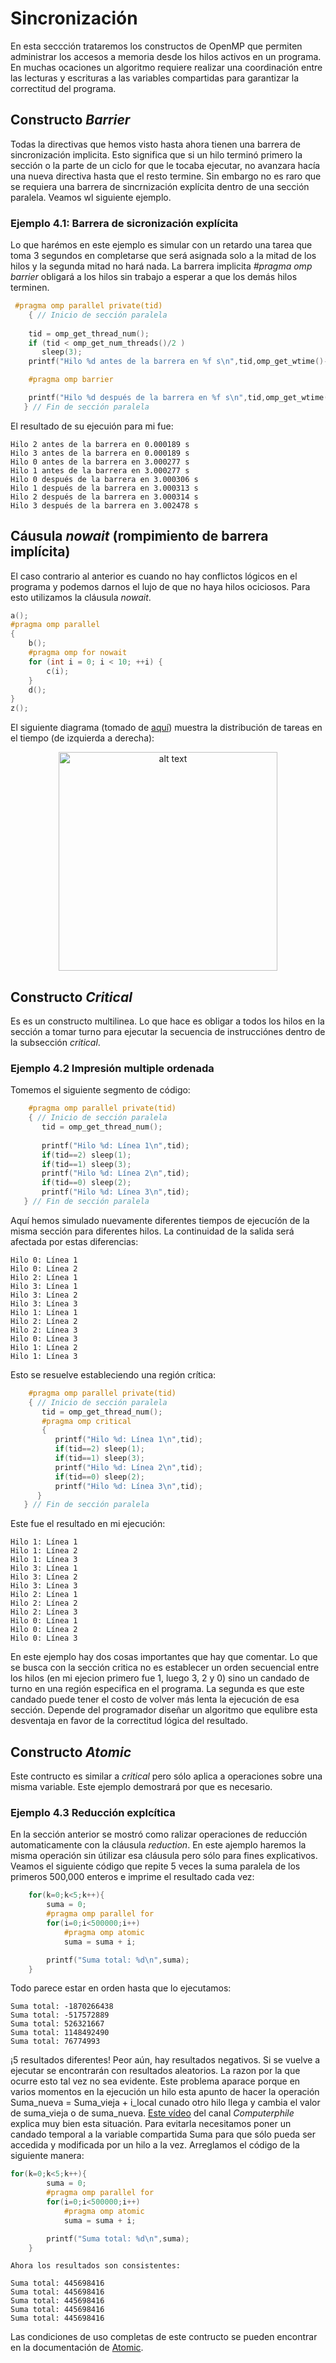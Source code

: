 # Sincronización

En esta seccción trataremos los constructos de OpenMP que permiten administrar los accesos a memoria desde los hilos activos en un programa. En muchas ocaciones un algoritmo requiere realizar una coordinación entre las lecturas y escrituras a las variables compartidas para garantizar la correctitud del programa.

## Constructo *Barrier*

Todas la directivas que hemos visto hasta ahora tienen una barrera de sincronización implicita. Esto significa que si un hilo terminó primero la sección o la parte de un ciclo for que le tocaba ejecutar, no avanzara hacía una nueva directiva hasta que el resto termine. Sin embargo no es raro que se requiera una barrera de sincrnización explícita dentro de una sección paralela. Veamos wl siguiente ejemplo.

### Ejemplo 4.1: Barrera de sicronización explícita
Lo que harémos en este ejemplo es simular con un retardo una tarea que toma 3 segundos en completarse que será asignada solo a la mitad de los hilos y la segunda mitad no hará nada. La barrera implicita *#pragma omp barrier* obligará a los hilos sin trabajo a esperar a que los demás hilos terminen.

```C
 #pragma omp parallel private(tid)
    { // Inicio de sección paralela
     
    tid = omp_get_thread_num();
    if (tid < omp_get_num_threads()/2 ) 
       sleep(3);
    printf("Hilo %d antes de la barrera en %f s\n",tid,omp_get_wtime()-start);

    #pragma omp barrier

    printf("Hilo %d después de la barrera en %f s\n",tid,omp_get_wtime()-start);
   } // Fin de sección paralela
```
El resultado de su ejecuión para mi fue:
```
Hilo 2 antes de la barrera en 0.000189 s
Hilo 3 antes de la barrera en 0.000189 s
Hilo 0 antes de la barrera en 3.000277 s
Hilo 1 antes de la barrera en 3.000277 s
Hilo 0 después de la barrera en 3.000306 s
Hilo 1 después de la barrera en 3.000313 s
Hilo 2 después de la barrera en 3.000314 s
Hilo 3 después de la barrera en 3.002478 s
```
## Cáusula *nowait* (rompimiento de barrera implícita)
El caso contrario al anterior es cuando no hay conflictos lógicos en el programa y podemos darnos el lujo de que no haya hilos ociciosos. Para esto utilizamos la cláusula *nowait*.
```C
a();
#pragma omp parallel
{
    b();
    #pragma omp for nowait
    for (int i = 0; i < 10; ++i) {
        c(i);
    }
    d();
}
z();
```

El siguiente diagrama (tomado de [aquí](http://ppc.cs.aalto.fi/ch3/nowait/)) muestra la distribución de tareas en el tiempo (de izquierda a derecha):

<p align="center">
<img src="https://i.stack.imgur.com/HOY4C.png" alt="alt text" height = 350>
</p>


## Constructo *Critical*
Es es un constructo multilinea. Lo que hace es obligar a todos los hilos en la sección a tomar turno para ejecutar la secuencia de instrucciónes dentro de la subsección *critical*.
### Ejemplo 4.2 Impresión multiple ordenada
Tomemos el siguiente segmento de código:
```C
    #pragma omp parallel private(tid)
    { // Inicio de sección paralela
       tid = omp_get_thread_num();
 
       printf("Hilo %d: Línea 1\n",tid);
       if(tid==2) sleep(1);
       if(tid==1) sleep(3);
       printf("Hilo %d: Línea 2\n",tid);
       if(tid==0) sleep(2);
       printf("Hilo %d: Línea 3\n",tid);
   } // Fin de sección paralela
   ```
   Aquí hemos simulado nuevamente diferentes tiempos de ejecucíón de la misma sección para diferentes hilos. La continuidad de la salida será afectada por estas diferencias:
   ```
Hilo 0: Línea 1
Hilo 0: Línea 2
Hilo 2: Línea 1
Hilo 3: Línea 1
Hilo 3: Línea 2
Hilo 3: Línea 3
Hilo 1: Línea 1
Hilo 2: Línea 2
Hilo 2: Línea 3
Hilo 0: Línea 3
Hilo 1: Línea 2
Hilo 1: Línea 3
```
Esto se resuelve estableciendo una región crítica:
```C
    #pragma omp parallel private(tid)
    { // Inicio de sección paralela
       tid = omp_get_thread_num();
       #pragma omp critical
       {
          printf("Hilo %d: Línea 1\n",tid);
          if(tid==2) sleep(1);
          if(tid==1) sleep(3);
          printf("Hilo %d: Línea 2\n",tid);
          if(tid==0) sleep(2);
          printf("Hilo %d: Línea 3\n",tid);
      }
   } // Fin de sección paralela
```

Este fue el resultado en mi ejecución:
```
Hilo 1: Línea 1
Hilo 1: Línea 2
Hilo 1: Línea 3
Hilo 3: Línea 1
Hilo 3: Línea 2
Hilo 3: Línea 3
Hilo 2: Línea 1
Hilo 2: Línea 2
Hilo 2: Línea 3
Hilo 0: Línea 1
Hilo 0: Línea 2
Hilo 0: Línea 3
```
En este ejemplo hay dos cosas importantes que hay que comentar. Lo que se busca con la sección critica no es establecer un orden secuencial entre los hilos (en mi ejecion primero fue 1, luego 3, 2 y 0) sino un candado de turno en una región especifica en el programa. La segunda es que este candado puede tener el costo de volver más lenta la ejecución de esa sección. Depende del programador diseñar un algoritmo que equlibre esta desventaja en favor de la correctitud lógica del resultado. 

## Constructo *Atomic*
Este contructo es similar a *critical* pero sólo aplica a operaciones sobre una misma variable. Este ejemplo demostrará por que es necesario.

### Ejemplo 4.3 Reducción explcítica
En la sección anterior se mostró como ralizar operaciones de reducción automaticamente con la cláusula *reduction*. En este ajemplo haremos la misma operación sin útilizar esa cláusula pero sólo para fines explicativos. Veamos el siguiente código que repite 5 veces la suma paralela de los primeros 500,000 enteros e imprime el resultado cada vez:
```C
    for(k=0;k<5;k++){
        suma = 0;
        #pragma omp parallel for
        for(i=0;i<500000;i++)
            #pragma omp atomic
            suma = suma + i;

        printf("Suma total: %d\n",suma);
    }
```
Todo parece estar en orden hasta que lo ejecutamos:
```
Suma total: -1870266438
Suma total: -517572889
Suma total: 526321667
Suma total: 1148492490
Suma total: 76774993
```
¡5 resultados diferentes! Peor aún, hay resultados negativos. Si se vuelve a ejecutar se encontrarán con resultados aleatorios. La razon por la que ocurre esto tal vez no sea evidente. Este problema aparace porque en varios momentos en la ejecución un hilo esta apunto de hacer la operación Suma_nueva = Suma_vieja + i_local cunado otro hilo llega y cambia el valor de suma_vieja o de suma_nueva. [Este vídeo](https://www.youtube.com/watch?v=7ENFeb-J75k) del canal *Computerphile* explica muy bien esta situación. Para evitarla necesitamos poner un candado temporal a la variable compartida Suma para que sólo pueda ser accedida y modificada por un hilo a la vez. Arreglamos el código de la siguiente manera:
```C
for(k=0;k<5;k++){
        suma = 0;
        #pragma omp parallel for
        for(i=0;i<500000;i++)
            #pragma omp atomic
            suma = suma + i;

        printf("Suma total: %d\n",suma);
    }
 ```
    Ahora los resultados son consistentes:
```
Suma total: 445698416
Suma total: 445698416
Suma total: 445698416
Suma total: 445698416
Suma total: 445698416
```
Las condiciones de uso completas de este contructo se pueden encontrar en la documentación de [Atomic](https://www.openmp.org/spec-html/5.0/openmpsu95.html#x126-4840002.17.7).
